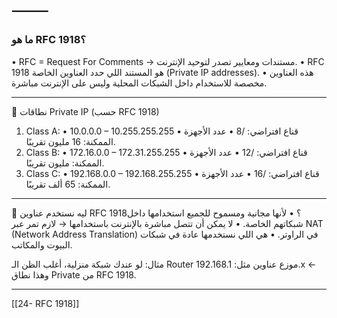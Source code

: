 ⸻
---
### ما هو RFC 1918؟
 • RFC = Request For Comments → مستندات ومعايير تصدر لتوحيد الإنترنت.
 • RFC 1918 هو المستند اللي حدد العناوين الخاصة (Private IP addresses).
 • هذه العناوين مخصصة للاستخدام داخل الشبكات المحلية وليس على الإنترنت مباشرة.

--- 

🔹 نطاقات Private IP (حسب RFC 1918)
 1. Class A:
 • 10.0.0.0 – 10.255.255.255
 • قناع افتراضي: /8
 • عدد الأجهزة الممكنة: 16 مليون تقريبًا.
 2. Class B:
 • 172.16.0.0 – 172.31.255.255
 • قناع افتراضي: /12
 • عدد الأجهزة الممكنة: مليون تقريبًا.
 3. Class C:
 • 192.168.0.0 – 192.168.255.255
 • قناع افتراضي: /16
 • عدد الأجهزة الممكنة: 65 ألف تقريبًا.

---

🔹 ليه نستخدم عناوين RFC 1918؟
 • لأنها مجانية ومسموح للجميع استخدامها داخل شبكاتهم الخاصة.
 • لا يمكن أن تتصل مباشرة بالإنترنت باستخدامها → لازم تمر عبر NAT (Network Address Translation) في الراوتر.
 • هي اللي نستخدمها عادة في شبكات البيوت والمكاتب.

مثال:
لو عندك شبكة منزلية، أغلب الظن الـ Router موزع عناوين مثل:
192.168.1.x ← وهذا نطاق Private من RFC 1918.

---
[[24- RFC 1918]]